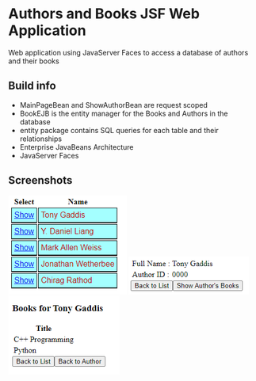 # Authors and Books JSF Web Application
Web application using JavaServer Faces to access a database of authors and their books

## Build info
- MainPageBean and ShowAuthorBean are request scoped
- BookEJB is the entity manager for the Books and Authors in the database
- entity package contains SQL queries for each table and their relationships
- Enterprise JavaBeans Architecture
- JavaServer Faces

## Screenshots
![image](https://github.com/nasif-mahmood/JSFAuthorBooks/blob/main/Homepage.png)
![image](https://github.com/nasif-mahmood/JSFAuthorBooks/blob/main/Author.png)
![image](https://github.com/nasif-mahmood/JSFAuthorBooks/blob/main/Books.png)
